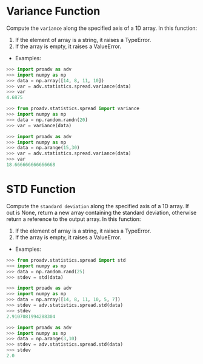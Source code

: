 # Variance Function

Compute the `variance` along the specified axis of a 1D array. 
In this function:
1. If the element of array is a string, it raises a TypeError.
2. If the array is empty, it raises a ValueError.

- Examples:

```python
>>> import proadv as adv
>>> import numpy as np
>>> data = np.array([14, 8, 11, 10])
>>> var = adv.statistics.spread.variance(data)
>>> var
4.6875
```

```python
>>> from proadv.statistics.spread import variance
>>> import numpy as np
>>> data = np.random.randn(20)
>>> var = variance(data)
```

```python
>>> import proadv as adv
>>> import numpy as np
>>> data = np.arange(15,30)
>>> var = adv.statistics.spread.variance(data)
>>> var
18.666666666666668
```


# STD Function

Compute the `standard deviation` along the specified axis of a 1D array. 
If out is None, return a new array containing the standard deviation, otherwise return a reference to the output array. 
In this function:
1. If the element of array is a string, it raises a TypeError.
2. If the array is empty, it raises a ValueError.

- Examples:

```python
>>> from proadv.statistics.spread import std
>>> import numpy as np
>>> data = np.random.rand(25)
>>> stdev = std(data)
```

```python
>>> import proadv as adv
>>> import numpy as np
>>> data = np.array([14, 8, 11, 10, 5, 7])
>>> stdev = adv.statistics.spread.std(data)
>>> stdev
2.9107081994288304
```

```python
>>> import proadv as adv
>>> import numpy as np  
>>> data = np.arange(3,10)
>>> stdev = adv.statistics.spread.std(data)
>>> stdev
2.0
```